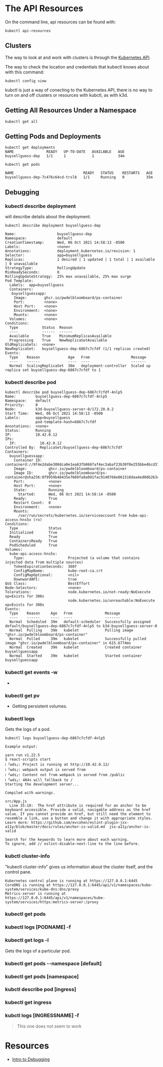 # The API Resources

On the command line, api resources can be found with:

```
kubectl api-resources
```

## Clusters

The way to look at and work with clusters is through the [Kubernetes API](https://kubernetes.io/docs/tasks/administer-cluster/access-cluster-api/).

The way to check the location and credentials that kubectl knows about with this command:

```
kubectl config view
```

kubctl is just a way of conecting to the Kubernetes API, there is no way to turn on and off clusters or resources with kubctl, as with k3d.

## Getting All Resources Under a Namespace

```
kubectl get all
```

## Getting Pods and Deployments


```
kubectl get deployments
NAME               READY   UP-TO-DATE   AVAILABLE   AGE
buysellguess-dep   1/1     1            1           34m
```


```
kubectl get pods

NAME                                READY   STATUS    RESTARTS   AGE
buysellguess-dep-7c476c64cd-trsl8   1/1     Running   0          35m
```

## Debugging

### kubectl describe deployment

will describe details about the deployment.

```
kubectl describe deployment buysellguess-dep

Name:                   buysellguess-dep
Namespace:              default
CreationTimestamp:      Wed, 06 Oct 2021 14:58:13 -0500
Labels:                 <none>
Annotations:            deployment.kubernetes.io/revision: 1
Selector:               app=buysellguess
Replicas:               1 desired | 1 updated | 1 total | 1 available | 0 unavailable
StrategyType:           RollingUpdate
MinReadySeconds:        0
RollingUpdateStrategy:  25% max unavailable, 25% max surge
Pod Template:
  Labels:  app=buysellguess
  Containers:
   buysellguessapp:
    Image:        ghcr.io/pwdelbloomboard/ps-container
    Port:         <none>
    Host Port:    <none>
    Environment:  <none>
    Mounts:       <none>
  Volumes:        <none>
Conditions:
  Type           Status  Reason
  ----           ------  ------
  Available      True    MinimumReplicasAvailable
  Progressing    True    NewReplicaSetAvailable
OldReplicaSets:  <none>
NewReplicaSet:   buysellguess-dep-6867c7cfdf (1/1 replicas created)
Events:
  Type    Reason             Age   From                   Message
  ----    ------             ----  ----                   -------
  Normal  ScalingReplicaSet  38m   deployment-controller  Scaled up replica set buysellguess-dep-6867c7cfdf to 1

```
### kubectl describe pod

```
kubectl describe pod buysellguess-dep-6867c7cfdf-4nlp5
Name:         buysellguess-dep-6867c7cfdf-4nlp5
Namespace:    default
Priority:     0
Node:         k3d-buysellguess-server-0/172.20.0.2
Start Time:   Wed, 06 Oct 2021 14:58:13 -0500
Labels:       app=buysellguess
              pod-template-hash=6867c7cfdf
Annotations:  <none>
Status:       Running
IP:           10.42.0.12
IPs:
  IP:           10.42.0.12
Controlled By:  ReplicaSet/buysellguess-dep-6867c7cfdf
Containers:
  buysellguessapp:
    Container ID:   containerd://9f4e2dabe308dca0e1ea63fb066faf4ec3abaf23b30f0e255bbe4bcd37a25a8e
    Image:          ghcr.io/pwdelbloomboard/ps-container
    Image ID:       ghcr.io/pwdelbloomboard/ps-container@sha256:8f9959b48435e7689fa8a091fac9140766e061510daa4ed0db263c05ca4baf20
    Port:           <none>
    Host Port:      <none>
    State:          Running
      Started:      Wed, 06 Oct 2021 14:58:14 -0500
    Ready:          True
    Restart Count:  0
    Environment:    <none>
    Mounts:
      /var/run/secrets/kubernetes.io/serviceaccount from kube-api-access-hns5x (ro)
Conditions:
  Type              Status
  Initialized       True 
  Ready             True 
  ContainersReady   True 
  PodScheduled      True 
Volumes:
  kube-api-access-hns5x:
    Type:                    Projected (a volume that contains injected data from multiple sources)
    TokenExpirationSeconds:  3607
    ConfigMapName:           kube-root-ca.crt
    ConfigMapOptional:       <nil>
    DownwardAPI:             true
QoS Class:                   BestEffort
Node-Selectors:              <none>
Tolerations:                 node.kubernetes.io/not-ready:NoExecute op=Exists for 300s
                             node.kubernetes.io/unreachable:NoExecute op=Exists for 300s
Events:
  Type    Reason     Age   From               Message
  ----    ------     ----  ----               -------
  Normal  Scheduled  39m   default-scheduler  Successfully assigned default/buysellguess-dep-6867c7cfdf-4nlp5 to k3d-buysellguess-server-0
  Normal  Pulling    39m   kubelet            Pulling image "ghcr.io/pwdelbloomboard/ps-container"
  Normal  Pulled     39m   kubelet            Successfully pulled image "ghcr.io/pwdelbloomboard/ps-container" in 615.6774ms
  Normal  Created    39m   kubelet            Created container buysellguessapp
  Normal  Started    39m   kubelet            Started container buysellguessapp

```

### kubectl get events -w

* 

### kubectl get pv

* Getting persistent volumes.


### kubectl logs

Gets the logs of a pod.

```
kubectl logs buysellguess-dep-6867c7cfdf-4nlp5

Example output:

yarn run v1.22.5
$ react-scripts start
ℹ ｢wds｣: Project is running at http://10.42.0.12/
ℹ ｢wds｣: webpack output is served from 
ℹ ｢wds｣: Content not from webpack is served from /public
ℹ ｢wds｣: 404s will fallback to /
Starting the development server...

Compiled with warnings.

src/App.js
  Line 35:18:  The href attribute is required for an anchor to be keyboard accessible. Provide a valid, navigable address as the href value. If you cannot provide an href, but still need the element to resemble a link, use a button and change it with appropriate styles. Learn more: https://github.com/evcohen/eslint-plugin-jsx-a11y/blob/master/docs/rules/anchor-is-valid.md  jsx-a11y/anchor-is-valid

Search for the keywords to learn more about each warning.
To ignore, add // eslint-disable-next-line to the line before.

```

### kubctl cluster-info

"kubectl cluster-info" gives us information about the cluster itself, and the control pane.

```
Kubernetes control plane is running at https://127.0.0.1:6445
CoreDNS is running at https://127.0.0.1:6445/api/v1/namespaces/kube-system/services/kube-dns:dns/proxy
Metrics-server is running at https://127.0.0.1:6445/api/v1/namespaces/kube-system/services/https:metrics-server:/proxy
```

### kubectl get pods


### kubectl logs [PODNAME] -f

### kubectl get logs -l

Gets the logs of a particular pod.

### kubectl get pods --namespace [default]

### kubectl get pods [namespace]


### kubctl describe pod [ingress]


### kubectl get ingress

### kubctl logs [INGRESSNAME] -f

> This one does not seem to work

# Resources

* [Intro to Debugging](https://devopswithkubernetes.com/part-1/2-introduction-to-debugging)
